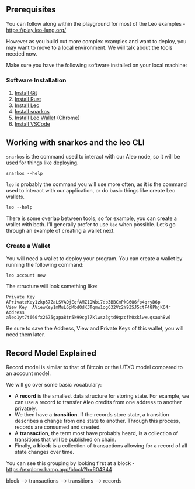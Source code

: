 ## Prerequisites
You can follow along within the playground for most of the Leo examples - https://play.leo-lang.org/

However as you build out more complex examples and want to deploy, you may want to move to a local environment. We will talk about the tools needed now.

Make sure you have the following software installed on your local machine:

### Software Installation

1. [Install Git](https://git-scm.com/downloads)
2. [Install Rust](https://www.rust-lang.org/tools/install)
3. [Install Leo](https://developer.aleo.org/leo/installation)
4. [Install snarkos](https://developer.aleo.org/testnet/getting_started/installation/)
5. [Install Leo Wallet](https://leo.app/) (Chrome)
6. [Install VSCode](https://code.visualstudio.com/download)



## Working with snarkos and the leo CLI

`snarkos` is the command used to interact with our Aleo node, so it will be used for things like deploying.

```
snarkos --help
```

`leo` is probably the command you will use more often, as it is the command used to interact with our application, or do basic things like create Leo wallets.

```
leo --help
```

There is some overlap between tools, so for example, you can create a wallet with both. I’ll generally prefer to use `leo` when possible. Let’s go through an example of creating a wallet next.

### Create a  Wallet

You will need a wallet to deploy your program. You can create a wallet by running the following command:

`leo account new`

The structure will look something like:

```
Private Key  APrivateKey1zkp57ZaLSVAQjEqfAMZ1QWbi7db3BBCmPkG6Q6fp4qryD6p
View Key  AViewKey1mMuL6pMbdQdK3Tqmw1og632Vz2Y9ZSJ5ctF48PhjK64r
Address  aleo1yt7t660fx2675gapa8tr5k99cgl7klwsz3gtd9qzcfh0xklwxuqsauh8v6
```

Be sure to save the Address, View and Private Keys of this wallet, you will need them later.



## Record Model Explained

Record model is similar to that of Bitcoin or the UTXO model compared to an account model.

We will go over some basic vocabulary:

-   A **record** is the smallest data structure for storing state. For example, we can use a record to transfer Aleo credits from one address to another privately.
-   We then have a **transition**. If the records store state, a transition describes a change from one state to another. Through this process, records are consumed and created.
-   A **transaction**, the term most have probably heard, is a collection of transitions that will be published on chain.
-   Finally, a **block** is a collection of transactions allowing for a record of all state changes over time.

You can see this grouping by looking first at a block - https://explorer.hamp.app/block?h=604344

block —> transactions —> transitions —> records

